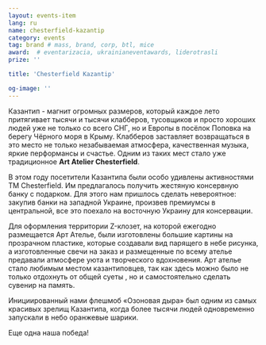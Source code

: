 ```yaml
---
layout: events-item
lang: ru
name: chesterfield-kazantip
category: events
tag: brand # mass, brand, corp, btl, mice
award:  # eventarizacia, ukrainianeventawards, liderotrasli
prize: ''

title: 'Chesterfield Kazantip'

og-image: ''
---
```


Казантип - магнит огромных размеров, который каждое лето притягивает тысячи и тысячи клабберов, тусовщиков и просто хороших людей уже не только со всего СНГ, но и Европы в посёлок Поповка на берегу Чёрного моря в Крыму. Клабберов заставляет возвращаться в это место не только незабываемая атмосфера, качественная музыка, яркие перформансы и счастье. Одним из таких мест стало уже традиционное <b>Art Atelier Chesterfield</b>.

В этом году посетители Казантипа были особо удивлены активностями ТМ Chesterfield. Им предлагалось получить жестяную консервную банку с подарком. Для этого нам пришлось сделать невероятное: закупив банки на западной Украине, произвев премиумсы в центральной, все это поехало на восточную Украину для консервации.

Для оформления территории Z-клозет, на которой ежегодно размещается Арт Ателье, были изготовлены большие картины на прозрачном пластике, которые создавали вид парящего в небе рисунка, а изготовленные свечи на заказ и размещенные по всему ателье предавали атмосфере уюта и творческого вдохновения. Арт ателье стало любимым местом казантиповцев, так как здесь можно было не только отдохнуть от общей суеты , но и самостоятельно сделать сувенир на память.

Инициированный нами флешмоб «Озоновая дыра» был одним из самых красивых зрелищ  Казантипа, когда более тысячи людей одновременно запускали в небо оранжевые шарики.

Еще одна наша победа!
